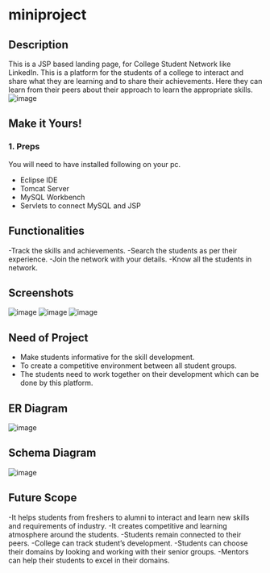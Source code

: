 # miniproject


## Description
This is a JSP based landing page, for College Student Network like LinkedIn. This is a platform for the students of a college to interact and share what they are learning and to share their achievements. Here they can learn from their peers about their approach to learn the appropriate skills.![image](https://user-images.githubusercontent.com/62668247/126647544-f4cafda2-b1cd-4607-a01a-d691290dbf63.png)
  
  
  
  
  


## Make it Yours!
### 1. Preps
You will need to have installed following on your pc.
  - Eclipse IDE
  - Tomcat Server
  - MySQL Workbench
  - Servlets to connect MySQL and JSP


## Functionalities
  -Track the skills and achievements.
  -Search the students as per their experience.
  -Join the network with your details.
  -Know all the students in network.

## Screenshots
  ![image](https://user-images.githubusercontent.com/62668247/126648727-ad6ea28f-f225-462e-8b8a-e3ae712a3a16.png)
![image](https://user-images.githubusercontent.com/62668247/126648815-9dff6033-4fb2-4275-bc26-7dcf30b6a5de.png)
![image](https://user-images.githubusercontent.com/62668247/126649195-323ea30c-cc24-42f2-a38b-ceadef2813d4.png)


## Need of Project
  - Make students informative for the skill development.
  - To create a competitive environment between all student groups.
  - The students need to work together on their development which can be done by this platform.
  


## ER Diagram
  
  ![image](https://user-images.githubusercontent.com/62668247/126648565-f6aefb62-a204-4fbb-a64d-0cb3c456bfa9.png)

## Schema Diagram

![image](https://user-images.githubusercontent.com/62668247/126648640-fef399d0-e41b-4e78-a035-b147fa519631.png)


## Future Scope
 -It helps students from freshers to alumni to interact and learn new skills and requirements of industry.
 -It creates competitive and learning atmosphere around the students.
 -Students remain connected to their peers.
 -College can track student’s development.
 -Students can choose their domains by looking and working with their senior groups.
 -Mentors can help their students to excel in their domains.


  
